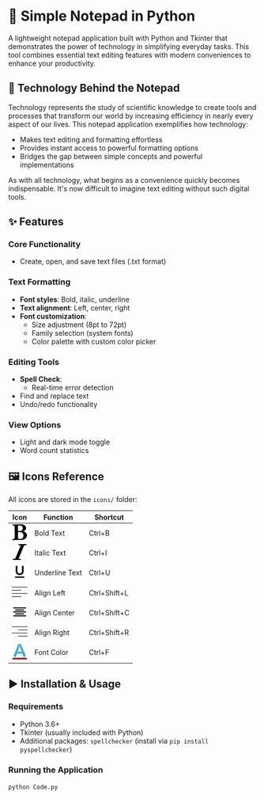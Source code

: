 # 📝 Simple Notepad in Python

A lightweight notepad application built with Python and Tkinter that demonstrates the power of technology in simplifying everyday tasks. This tool combines essential text editing features with modern conveniences to enhance your productivity.

## 🌟 Technology Behind the Notepad

Technology represents the study of scientific knowledge to create tools and processes that transform our world by increasing efficiency in nearly every aspect of our lives. This notepad application exemplifies how technology:

- Makes text editing and formatting effortless
- Provides instant access to powerful formatting options
- Bridges the gap between simple concepts and powerful implementations

As with all technology, what begins as a convenience quickly becomes indispensable. It's now difficult to imagine text editing without such digital tools.

## ✨ Features

### Core Functionality
- Create, open, and save text files (.txt format)

### Text Formatting
- **Font styles**: Bold, italic, underline
- **Text alignment**: Left, center, right
- **Font customization**: 
  - Size adjustment (8pt to 72pt)
  - Family selection (system fonts)
  - Color palette with custom color picker

### Editing Tools
- **Spell Check**: 
  - Real-time error detection
- Find and replace text
- Undo/redo functionality

### View Options
- Light and dark mode toggle
- Word count statistics

## 🖼 Icons Reference

All icons are stored in the `icons/` folder:

| Icon | Function | Shortcut |
|------|----------|----------|
| ![bold](icons/bold.png) | Bold Text | Ctrl+B |
| ![italic](icons/italic.png) | Italic Text | Ctrl+I |
| ![underline](icons/underline.png) | Underline Text | Ctrl+U |
| ![left](icons/align_left.png) | Align Left | Ctrl+Shift+L |
| ![center](icons/Align_Center.png) | Align Center | Ctrl+Shift+C |
| ![right](icons/align_right.png) | Align Right | Ctrl+Shift+R |
| ![color](icons/font-colo.png) | Font Color | Ctrl+F |

## ▶️ Installation & Usage

### Requirements
- Python 3.6+
- Tkinter (usually included with Python)
- Additional packages: `spellchecker` (install via `pip install pyspellchecker`)

### Running the Application
```bash
python Code.py
